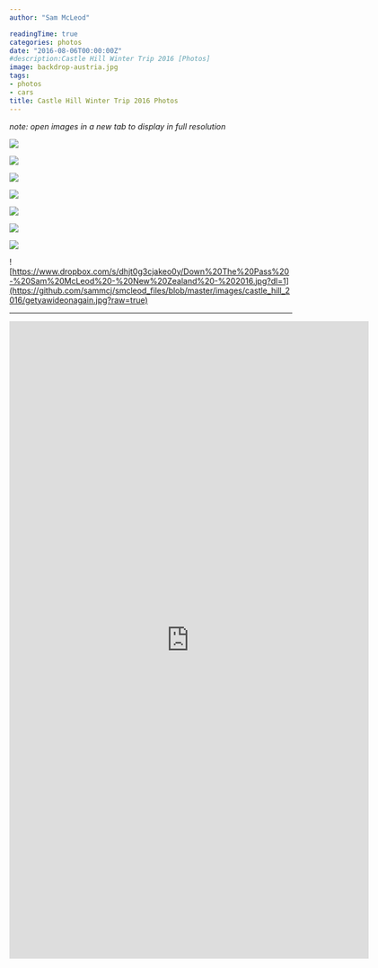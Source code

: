 ```yaml
---
author: "Sam McLeod"

readingTime: true
categories: photos
date: "2016-08-06T00:00:00Z"
#description:Castle Hill Winter Trip 2016 [Photos]
image: backdrop-austria.jpg
tags:
- photos
- cars
title: Castle Hill Winter Trip 2016 Photos
---
```



_note: open images in a new tab to display in full resolution_

![](https://github.com/sammcj/smcleod_files/blob/master/images/castle_hill_2016/blue.jpg?raw=true)
<!--more-->
![](https://github.com/sammcj/smcleod_files/blob/master/images/castle_hill_2016/overandout.jpg?raw=true)

![](https://github.com/sammcj/smcleod_files/blob/master/images/castle_hill_2016/thisimagerocks.jpg?raw=true)

![](https://github.com/sammcj/smcleod_files/blob/master/images/castle_hill_2016/foggy.jpg?raw=true)

![](https://github.com/sammcj/smcleod_files/blob/master/images/castle_hill_2016/skifield.jpg?raw=true)

![](https://github.com/sammcj/smcleod_files/blob/master/images/castle_hill_2016/depth.jpg?raw=true)

![](https://github.com/sammcj/smcleod_files/blob/master/images/castle_hill_2016/getyawideon.jpg?raw=true)

![https://www.dropbox.com/s/dhjt0g3cjakeo0y/Down%20The%20Pass%20-%20Sam%20McLeod%20-%20New%20Zealand%20-%202016.jpg?dl=1](https://github.com/sammcj/smcleod_files/blob/master/images/castle_hill_2016/getyawideonagain.jpg?raw=true)

---

<iframe src="https://player.vimeo.com/video/177805831?title=0&byline=0&portrait=0" width="640" height="1135" frameborder="0" webkitallowfullscreen mozallowfullscreen allowfullscreen></iframe>
